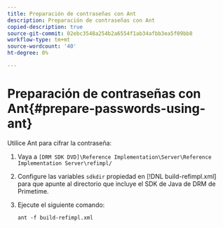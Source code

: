 ```yaml
---
title: Preparación de contraseñas con Ant
description: Preparación de contraseñas con Ant
copied-description: true
source-git-commit: 02ebc3548a254b2a6554f1ab34afbb3ea5f09bb8
workflow-type: tm+mt
source-wordcount: '40'
ht-degree: 0%

---
```


# Preparación de contraseñas con Ant{#prepare-passwords-using-ant}

Utilice Ant para cifrar la contraseña:

1. Vaya a `[DRM SDK DVD]\Reference Implementation\Server\Reference Implementation Server\refimpl/`
1. Configure las variables `sdkdir` propiedad en [!DNL build-refimpl.xml] para que apunte al directorio que incluye el SDK de Java de DRM de Primetime.
1. Ejecute el siguiente comando:

   ```
   ant -f build-refimpl.xml
   ```
